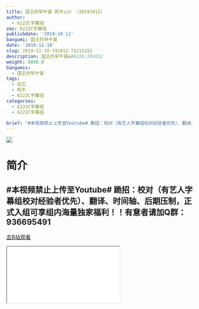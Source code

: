 ```yaml
---
title: 国王的早午餐 和牛cut （20191012）
author:
  - 6222C字幕组
zmz: 6222C字幕组
publishdate: '2019-10-12'
bangumi: 国王的早午餐
date: '2019-11-10'
slug: 2019-11-10-191012-75211152
description: 国王的早午餐&#8226;191012
weight: 8890.0
bangumis:
  - 国王的早午餐
tags:
  - 综艺
  - 和牛
  - 6222C字幕组
categories:
  - 6222C字幕组
  - 6222C字幕组

brief: "#本视频禁止上传至Youtube# 跪招：校对（有艺人字幕组校对经验者优先）、翻译、时间轴、后期压制，正式入组可享组内海量独家福利！！有意者请加Q群：936695491 ----------------------"
---
```

![](https://raw.githubusercontent.com/tcgriffith/owaraisite/master/static/tmpimg/67ca40ec646bf42dc617ba05ab2bace888e7e0dc.jpg.480.jpg)
# 简介  
#本视频禁止上传至Youtube#
跪招：校对（有艺人字幕组校对经验者优先）、翻译、时间轴、后期压制，正式入组可享组内海量独家福利！！有意者请加Q群：936695491
----------------------  

[去B站观看](https://www.bilibili.com/video/av75211152/)
<div class ="resp-container"><iframe class="testiframe" src="//player.bilibili.com/player.html?aid=75211152"", scrolling="no", allowfullscreen="true" > </iframe></div> 
